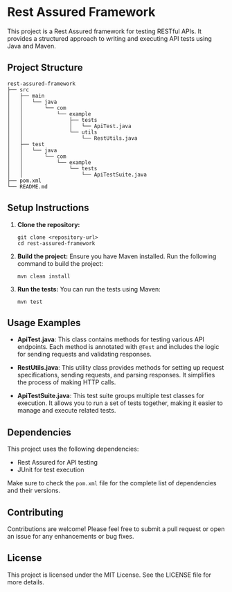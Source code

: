 # Rest Assured Framework

This project is a Rest Assured framework for testing RESTful APIs. It provides a structured approach to writing and executing API tests using Java and Maven.

## Project Structure

```
rest-assured-framework
├── src
│   ├── main
│   │   └── java
│   │       └── com
│   │           └── example
│   │               ├── tests
│   │               │   └── ApiTest.java
│   │               └── utils
│   │                   └── RestUtils.java
│   ├── test
│   │   └── java
│   │       └── com
│   │           └── example
│   │               └── tests
│   │                   └── ApiTestSuite.java
├── pom.xml
└── README.md
```

## Setup Instructions

1. **Clone the repository:**
   ```
   git clone <repository-url>
   cd rest-assured-framework
   ```

2. **Build the project:**
   Ensure you have Maven installed. Run the following command to build the project:
   ```
   mvn clean install
   ```

3. **Run the tests:**
   You can run the tests using Maven:
   ```
   mvn test
   ```

## Usage Examples

- **ApiTest.java**: This class contains methods for testing various API endpoints. Each method is annotated with `@Test` and includes the logic for sending requests and validating responses.

- **RestUtils.java**: This utility class provides methods for setting up request specifications, sending requests, and parsing responses. It simplifies the process of making HTTP calls.

- **ApiTestSuite.java**: This test suite groups multiple test classes for execution. It allows you to run a set of tests together, making it easier to manage and execute related tests.

## Dependencies

This project uses the following dependencies:
- Rest Assured for API testing
- JUnit for test execution

Make sure to check the `pom.xml` file for the complete list of dependencies and their versions.

## Contributing

Contributions are welcome! Please feel free to submit a pull request or open an issue for any enhancements or bug fixes.

## License

This project is licensed under the MIT License. See the LICENSE file for more details.